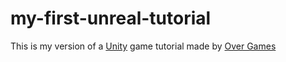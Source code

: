 # my-first-unreal-tutorial
This is my version of a [Unity](https://unity.com/) game tutorial made by [Over Games](https://www.youtube.com/watch?v=-kE1DpjUwQs&t=1s)
